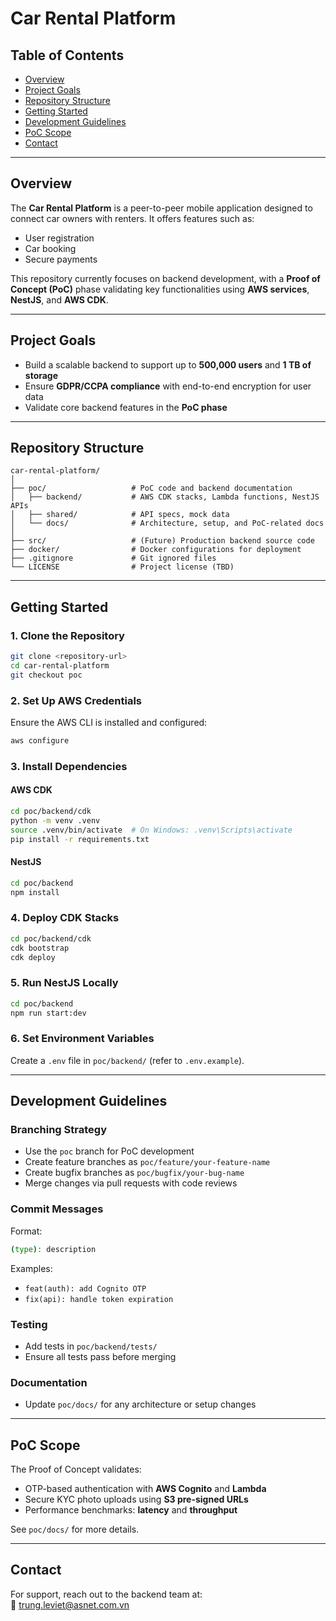 # Car Rental Platform

## Table of Contents
- [Overview](#overview)  
- [Project Goals](#project-goals)  
- [Repository Structure](#repository-structure)  
- [Getting Started](#getting-started)  
- [Development Guidelines](#development-guidelines)  
- [PoC Scope](#poc-scope)  
- [Contact](#contact)  

---

## Overview

The **Car Rental Platform** is a peer-to-peer mobile application designed to connect car owners with renters. It offers features such as:

- User registration  
- Car booking  
- Secure payments  

This repository currently focuses on backend development, with a **Proof of Concept (PoC)** phase validating key functionalities using **AWS services**, **NestJS**, and **AWS CDK**.

---

## Project Goals

- Build a scalable backend to support up to **500,000 users** and **1 TB of storage**  
- Ensure **GDPR/CCPA compliance** with end-to-end encryption for user data  
- Validate core backend features in the **PoC phase**

---

## Repository Structure

```
car-rental-platform/
│
├── poc/                   # PoC code and backend documentation
│   ├── backend/           # AWS CDK stacks, Lambda functions, NestJS APIs
│   ├── shared/            # API specs, mock data
│   └── docs/              # Architecture, setup, and PoC-related docs
│
├── src/                   # (Future) Production backend source code
├── docker/                # Docker configurations for deployment
├── .gitignore             # Git ignored files
└── LICENSE                # Project license (TBD)
```

---

## Getting Started

### 1. Clone the Repository

```bash
git clone <repository-url>
cd car-rental-platform
git checkout poc
```

### 2. Set Up AWS Credentials

Ensure the AWS CLI is installed and configured:

```bash
aws configure
```

### 3. Install Dependencies

#### AWS CDK

```bash
cd poc/backend/cdk
python -m venv .venv
source .venv/bin/activate  # On Windows: .venv\Scripts\activate
pip install -r requirements.txt
```

#### NestJS

```bash
cd poc/backend
npm install
```

### 4. Deploy CDK Stacks

```bash
cd poc/backend/cdk
cdk bootstrap
cdk deploy
```

### 5. Run NestJS Locally

```bash
cd poc/backend
npm run start:dev
```

### 6. Set Environment Variables

Create a `.env` file in `poc/backend/` (refer to `.env.example`).

---

## Development Guidelines

### Branching Strategy

- Use the `poc` branch for PoC development  
- Create feature branches as `poc/feature/your-feature-name`  
- Create bugfix branches as `poc/bugfix/your-bug-name`  
- Merge changes via pull requests with code reviews  

### Commit Messages

Format:  
```bash
(type): description
```

Examples:
- `feat(auth): add Cognito OTP`
- `fix(api): handle token expiration`

### Testing

- Add tests in `poc/backend/tests/`  
- Ensure all tests pass before merging  

### Documentation

- Update `poc/docs/` for any architecture or setup changes

---

## PoC Scope

The Proof of Concept validates:

- OTP-based authentication with **AWS Cognito** and **Lambda**  
- Secure KYC photo uploads using **S3 pre-signed URLs**  
- Performance benchmarks: **latency** and **throughput**  

See `poc/docs/` for more details.

---

## Contact

For support, reach out to the backend team at:  
📧 [trung.leviet@asnet.com.vn](mailto:trung.leviet@asnet.com.vn)

